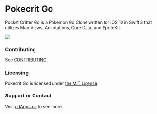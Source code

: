 # Pokecrit Go
Pocket Critter Go is a Pokemon Go Clone written for iOS 10 in Swift 3 that utilizes Map Views, Annotations, Core Data, and SpriteKit.

![](art/screenshot/pokecrit-go-02.gif?raw=true)

### Contributing
See [CONTRIBUTING](CONTRIBUTING.md).

### Licensing
Pokecrit Go is licensed under [the MIT License](LICENSE).

### Support or Contact
Visit [ddApps.co](http://ddapps.co) to see more.